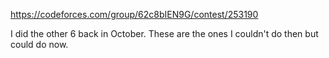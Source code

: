 https://codeforces.com/group/62c8bIEN9G/contest/253190

I did the other 6 back in October. These are the ones I couldn't do then but could do now.

